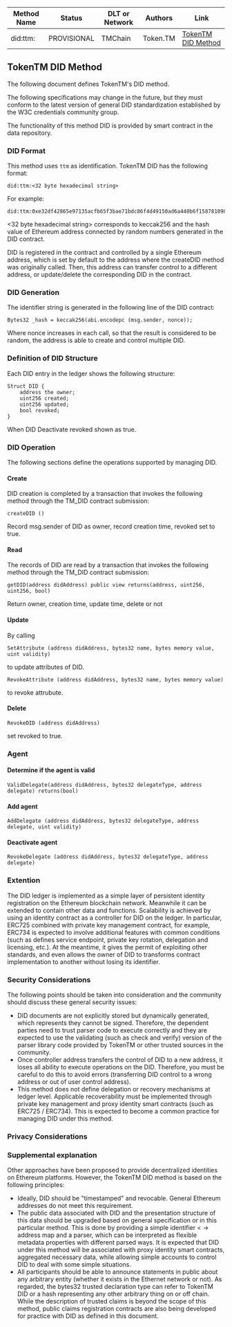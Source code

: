 
Method Name| Status | DLT or Network | Authors | Link
---|---|---|---|---
did:ttm: | PROVISIONAL | TMChain | Token.TM | [TokenTM DID Method](https://github.com/TokenTM/TM-DID)


## TokenTM DID Method
The following document defines TokenTM's DID method.

The following specifications may change in the future, but they must conform to the latest version of general DID standardization established by the W3C credentials community group.

The functionality of this method DID is provided by smart contract in the data repository.

### DID Format
This method uses ```ttm``` as identification. TokenTM DID has the following format:

```
did:ttm:<32 byte hexadecimal string>
```

For example:

```
did:ttm:0xe32df42865e97135acfb65f3bae71bdc86f4d49150ad6a440b6f15878109880a
```

<32 byte hexadecimal string> corresponds to keccak256 and the hash value of Ethereum address connected by random numbers generated in the DID contract.

DID is registered in the contract and controlled by a single Ethereum address, which is set by default to the address where the createDID method was originally called. Then, this address can transfer control to a different address, or update/delete the corresponding DID in the contract.
### DID Generation
The identifier string is generated in the following line of the DID contract:

```
Bytes32 _hash = keccak256(abi.encodepc (msg.sender, nonce));
```

Where nonce increases in each call, so that the result is considered to be random, the address is able to create and control multiple DID.

### Definition of DID Structure 
Each DID entry in the ledger shows the following structure:
```
Struct DID {
	address the owner;
	uint256 created;
	uint256 updated;
	bool revoked;
}
```

When DID Deactivate revoked shown as true.

### DID Operation
The following sections define the operations supported by managing DID.
#### Create
DID creation is completed by a transaction that invokes the following method through the TM_DID contract submission:

```
createDID ()
```

Record msg.sender of DID as owner, record creation time, revoked set to true.

#### Read
The records of DID are read by a transaction that invokes the following method through the TM_DID contract submission:
```
getDID(address didAddress) public view returns(address, uint256, uint256, bool)
```

Return owner, creation time, update time, delete or not
#### Update
By calling 
```
SetAttribute (address didAddress, bytes32 name, bytes memory value, uint validity)
```
to update attributes of DID.
```
RevokeAttribute (address didAddress, bytes32 name, bytes memory value)
```
to revoke attrubute.
#### Delete
```
RevokeDID (address didAddress)
```
set revoked to true.

### Agent
#### Determine if the agent is valid

```
ValidDelegate(address didAddress, bytes32 delegateType, address delegate) returns(bool)
```
#### Add agent
```
AddDelegate (address didAddress, bytes32 delegateType, address delegate, uint validity)
```
#### Deactivate agent

```
RevokeDelegate (address didAddress, bytes32 delegateType, address delegate)
```

### Extention
The DID ledger is implemented as a simple layer of persistent identity registration on the Ethereum blockchain network. Meanwhile it can be extended to contain other data and functions. Scalability is achieved by using an identity contract as a controller for DID on the ledger. In particular, ERC725 combined with private key management contract, for example, ERC734 is expected to involve additional features with common conditions (such as defines service endpoint, private key rotation, delegation and licensing, etc.). At the meantime, it gives the permit of exploiting other standards, and even allows the owner of DID to transforms contract implementation to another without losing its identifier.
### Security Considerations
The following points should be taken into consideration and the community should discuss these general security issues:

- DID documents are not explicitly stored but dynamically generated, which represents they cannot be signed. Therefore, the dependent parties need to trust parser code to execute correctly and they are expected to use the validating (such as check and verify) version of the parser library code provided by TokenTM or other trusted sources in the community.
- Once controller address transfers the control of DID to a new address, it loses all ability to execute operations on the DID. Therefore, you must be careful to do this to avoid errors (transferring DID control to a wrong address or out of user control address).
- This method does not define delegation or recovery mechanisms at ledger level. Applicable recoverability must be implemented through private key management and proxy identity smart contracts (such as ERC725 / ERC734). This is expected to become a common practice for managing DID under this method.
### Privacy Considerations
### Supplemental explanation
Other approaches have been proposed to provide decentralized identities on Ethereum platforms. However, the TokenTM DID method is based on the following principles:
- Ideally, DID should be "timestamped" and revocable. General Ethereum addresses do not meet this requirement.
- The public data associated with DID and the presentation structure of this data should be upgraded based on general specification or in this particular method. This is done by providing a simple identifier < -> address map and a parser, which can be interpreted as flexible metadata properties with different parsed ways. It is expected that DID under this method will be associated with proxy identity smart contracts, aggregated necessary data, while allowing simple accounts to control DID to deal with some simple situations.
- All participants should be able to announce statements in public about any arbitrary entity (whether it exists in the Ethernet network or not). As regarded, the bytes32 trusted declaration type can refer to TokenTM DID or a hash representing any other arbitrary thing on or off chain. While the description of trusted claims is beyond the scope of this method, public claims registration contracts are also being developed for practice with DID as defined in this document.
